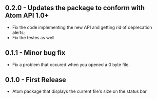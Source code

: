 ## 0.2.0 - Updates the package to conform with Atom API 1.0+
* Fix the code implementing the new API and getting rid of deprecation alerts;
* Fix the testes as well

## 0.1.1 - Minor bug fix
* Fix a problem that occured when you opened a 0 byte file.

## 0.1.0 - First Release
* Atom package that displays the current file's size on the status bar
